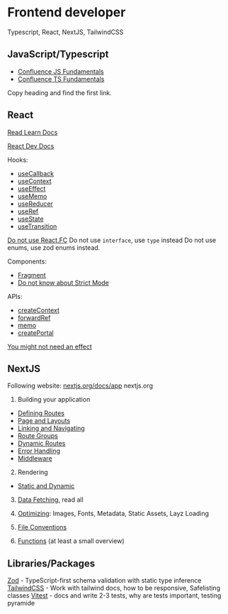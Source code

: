 # Frontend developer

Typescript, React, NextJS, TailwindCSS

## JavaScript/Typescript

* [Confluence JS Fundamentals](https://titanom.atlassian.net/wiki/spaces/ED/pages/1001947170/JavaScript+Fundamentals)
* [Confluence TS Fundamentals](https://titanom.atlassian.net/wiki/spaces/ED/pages/972718133/Introduction)

Copy heading and find the first link.

## React 

[Read Learn Docs](react.dev/learn)

[React Dev Docs](https://react.dev/references/react)

Hooks:
* [useCallback](https://react.dev/reference/react/useCallback)
* [useContext](https://react.dev/reference/react/useContext)
* [useEffect](https://react.dev/reference/react/useEffect)
* [useMemo](https://react.dev/reference/react/useMemo)
* [useReducer](https://react.dev/reference/react/useReducer)
* [useRef](https://react.dev/reference/react/useRef)
* [useState](https://react.dev/reference/react/useState)
* [useTransition](https://react.dev/reference/react/useTransition)

[Do not use React.FC](https://github.com/backstage/backstage/blob/master/docs/architecture-decisions/adr006-avoid-react-fc.md)
Do not use `interface`, use `type` instead
Do not use enums, use zod enums instead.

Components:
* [Fragment](https://react.dev/reference/react/Fragment)
* [Do not know about Strict Mode](https://react.dev/reference/react/StrictMode)

APIs:
* [createContext](https://react.dev/reference/react/createContext)
* [forwardRef](https://react.dev/reference/react/forwardRef)
* [memo](https://react.dev/reference/react/memo)
* [createPortal](https://react.dev/reference/react-dom/createPortal)

[You might not need an effect](react.dev/learn/you-might-not-need-and-effect)

## NextJS

Following website: [nextjs.org/docs/app](https://nextjs.org/docs/app)
nextjs.org

1. Building your application
* [Defining Routes](https://nextjs.org/docs/app/building-your-application/routing/defining-routes)
* [Page and Layouts](https://nextjs.org/docs/app/building-your-application/routing/pages-and-layouts)
* [Linking and Navigating](https://nextjs.org/docs/app/building-your-application/routing/linking-and-navigating)
* [Route Groups](https://nextjs.org/docs/app/building-your-application/routing/route-groups)
* [Dynamic Routes](https://nextjs.org/docs/app/building-your-application/routing/dynamic-routes)
* [Error Handling](https://nextjs.org/docs/app/building-your-application/routing/error-handling)
* [Middleware](https://nextjs.org/docs/app/building-your-application/routing/middleware)

2. Rendering
* [Static and Dynamic](https://nextjs.org/docs/app/building-your-application/rendering/static-and-dynamic-rendering)

3. [Data Fetching](https://nextjs.org/docs/app/building-your-application/rendering/static-and-dynamic-rendering), read all

4. [Optimizing](https://nextjs.org/docs/app/building-your-application/optimizing): Images, Fonts, Metadata, Static Assets, Layz Loading

5. [File Conventions](https://nextjs.org/docs/app/api-reference/file-conventions)

6. [Functions](https://nextjs.org/docs/app/api-reference/functions) (at least a small overview)

## Libraries/Packages

[Zod](https://github.com/colinhacks/zod) -  TypeScript-first schema validation with static type inference 
[TailwindCSS](https://tailwindcss.com/) - Work with tailwind docs, how to be responsive, Safelisting classes
[Vitest](https://vitest.dev/) - docs and write 2-3 tests, why are tests important, testing pyramide

